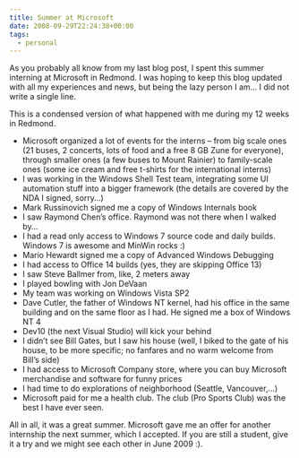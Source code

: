 ```yaml
---
title: Summer at Microsoft
date: 2008-09-29T22:24:38+00:00
tags:
  - personal
---
```

As you probably all know from my last blog post, I spent this summer interning at Microsoft in Redmond. I was hoping to keep this blog updated with all my experiences and news, but being the lazy person I am&#8230; I did not write a single line.

This is a condensed version of what happened with me during my 12 weeks in Redmond.

  * Microsoft organized a lot of events for the interns &#8211; from big scale ones (21 buses, 2 concerts, lots of food and a free 8 GB Zune for everyone), through smaller ones (a few buses to Mount Rainier) to family-scale ones (some ice cream and free t-shirts for the international interns)
  * I was working in the Windows Shell Test team, integrating some UI automation stuff into a bigger framework (the details are covered by the NDA I signed, sorry&#8230;)
  * Mark Russinovich signed me a copy of Windows Internals book
  * I saw Raymond Chen&#8217;s office. Raymond was not there when I walked by&#8230;
  * I had a read only access to Windows 7 source code and daily builds. Windows 7 is awesome and MinWin rocks :)
  * Mario Hewardt signed me a copy of Advanced Windows Debugging
  * I had access to Office 14 builds (yes, they are skipping Office 13)
  * I saw Steve Ballmer from, like, 2 meters away
  * I played bowling with Jon DeVaan
  * My team was working on Windows Vista SP2
  * Dave Cutler, the father of Windows NT kernel, had his office in the same building and on the same floor as I had. He signed me a box of Windows NT 4
  * Dev10 (the next Visual Studio) will kick your behind
  * I didn&#8217;t see Bill Gates, but I saw his house (well, I biked to the gate of his house, to be more specific; no fanfares and no warm welcome from Bill&#8217;s side)
  * I had access to Microsoft Company store, where you can buy Microsoft merchandise and software for funny prices
  * I had time to do explorations of neighborhood (Seattle, Vancouver,&#8230;)
  * Microsoft paid for me a health club. The club (Pro Sports Club) was the best I have ever seen.

All in all, it was a great summer. Microsoft gave me an offer for another internship the next summer, which I accepted. If you are still a student, give it a try and we might see each other in June 2009 :).